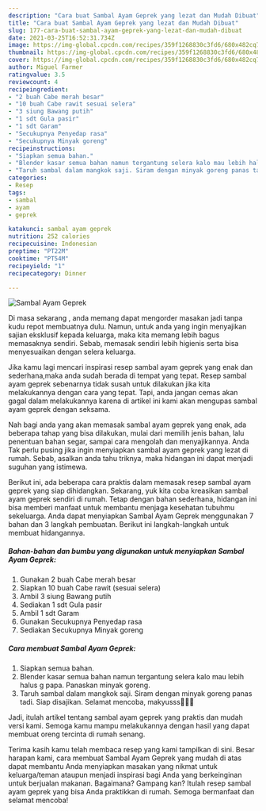 ```yaml
---
description: "Cara buat Sambal Ayam Geprek yang lezat dan Mudah Dibuat"
title: "Cara buat Sambal Ayam Geprek yang lezat dan Mudah Dibuat"
slug: 177-cara-buat-sambal-ayam-geprek-yang-lezat-dan-mudah-dibuat
date: 2021-03-25T16:52:31.734Z
image: https://img-global.cpcdn.com/recipes/359f1268830c3fd6/680x482cq70/sambal-ayam-geprek-foto-resep-utama.jpg
thumbnail: https://img-global.cpcdn.com/recipes/359f1268830c3fd6/680x482cq70/sambal-ayam-geprek-foto-resep-utama.jpg
cover: https://img-global.cpcdn.com/recipes/359f1268830c3fd6/680x482cq70/sambal-ayam-geprek-foto-resep-utama.jpg
author: Miguel Farmer
ratingvalue: 3.5
reviewcount: 4
recipeingredient:
- "2 buah Cabe merah besar"
- "10 buah Cabe rawit sesuai selera"
- "3 siung Bawang putih"
- "1 sdt Gula pasir"
- "1 sdt Garam"
- "Secukupnya Penyedap rasa"
- "Secukupnya Minyak goreng"
recipeinstructions:
- "Siapkan semua bahan."
- "Blender kasar semua bahan namun tergantung selera kalo mau lebih halus g papa. Panaskan minyak goreng."
- "Taruh sambal dalam mangkok saji. Siram dengan minyak goreng panas tadi. Siap disajikan. Selamat mencoba, makyusss🥰🥰🥰"
categories:
- Resep
tags:
- sambal
- ayam
- geprek

katakunci: sambal ayam geprek 
nutrition: 252 calories
recipecuisine: Indonesian
preptime: "PT22M"
cooktime: "PT54M"
recipeyield: "1"
recipecategory: Dinner

---
```



![Sambal Ayam Geprek](https://img-global.cpcdn.com/recipes/359f1268830c3fd6/680x482cq70/sambal-ayam-geprek-foto-resep-utama.jpg)

Di masa  sekarang , anda memang dapat mengorder masakan jadi tanpa kudu repot membuatnya dulu. Namun, untuk anda yang ingin menyajikan sajian eksklusif kepada keluarga, maka kita memang lebih bagus memasaknya sendiri. Sebab, memasak sendiri lebih higienis serta bisa menyesuaikan dengan selera keluarga.

Jika kamu lagi mencari inspirasi resep sambal ayam geprek yang enak dan sederhana,maka anda sudah berada di tempat yang tepat. Resep sambal ayam geprek  sebenarnya tidak susah untuk dilakukan jika kita melakukannya dengan cara yang tepat. Tapi, anda jangan cemas akan gagal dalam melakukannya 
karena di artikel ini kami akan mengupas sambal ayam geprek dengan seksama.  



Nah bagi anda yang akan memasak sambal ayam geprek yang enak, ada beberapa tahap yang bisa dilakukan, mulai dari memilih jenis bahan, lalu penentuan bahan segar, sampai cara mengolah dan menyajikannya. Anda Tak perlu pusing jika ingin menyiapkan sambal ayam geprek yang lezat di rumah. Sebab, asalkan anda  tahu triknya, maka hidangan ini dapat menjadi suguhan yang istimewa.

Berikut ini, ada beberapa cara praktis  dalam memasak resep sambal ayam geprek yang siap dihidangkan. Sekarang, yuk kita coba kreasikan sambal ayam geprek sendiri di rumah. Tetap dengan bahan sederhana, hidangan ini bisa memberi manfaat untuk membantu menjaga kesehatan tubuhmu sekeluarga. Anda dapat menyiapkan Sambal Ayam Geprek menggunakan 7 bahan dan 3 langkah pembuatan. Berikut ini langkah-langkah untuk membuat hidangannya.

<!--inarticleads1-->

##### Bahan-bahan dan bumbu yang digunakan untuk menyiapkan Sambal Ayam Geprek:

1. Gunakan 2 buah Cabe merah besar
1. Siapkan 10 buah Cabe rawit (sesuai selera)
1. Ambil 3 siung Bawang putih
1. Sediakan 1 sdt Gula pasir
1. Ambil 1 sdt Garam
1. Gunakan Secukupnya Penyedap rasa
1. Sediakan Secukupnya Minyak goreng




<!--inarticleads2-->

##### Cara membuat Sambal Ayam Geprek:

1. Siapkan semua bahan.
1. Blender kasar semua bahan namun tergantung selera kalo mau lebih halus g papa. Panaskan minyak goreng.
1. Taruh sambal dalam mangkok saji. Siram dengan minyak goreng panas tadi. Siap disajikan. Selamat mencoba, makyusss🥰🥰🥰




Jadi, itulah artikel tentang  sambal ayam geprek  yang praktis dan mudah versi kami. Semoga kamu mampu melakukannya dengan hasil yang dapat membuat oreng tercinta di rumah senang. 

Terima kasih kamu telah membaca resep yang kami tampilkan di sini. Besar harapan kami, cara membuat  Sambal Ayam Geprek yang mudah di atas dapat membantu Anda menyiapkan masakan yang nikmat untuk keluarga/teman ataupun menjadi inspirasi bagi Anda yang berkeinginan untuk berjualan makanan. Bagaimana? Gampang kan? Itulah resep sambal ayam geprek yang bisa Anda praktikkan di rumah. Semoga bermanfaat dan selamat mencoba!

